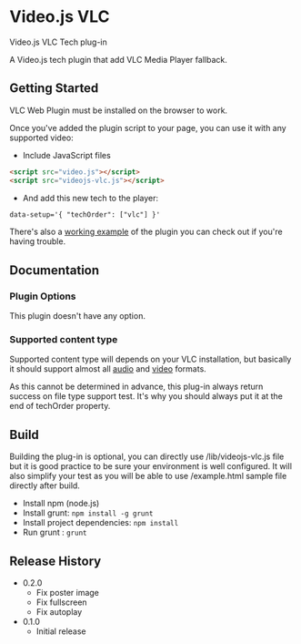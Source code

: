 # Video.js VLC

Video.js VLC Tech plug-in

A Video.js tech plugin that add VLC Media Player fallback.

## Getting Started

VLC Web Plugin must be installed on the browser to work.

Once you've added the plugin script to your page, you can use it with any supported video:
 * Include JavaScript files
```html
<script src="video.js"></script>
<script src="videojs-vlc.js"></script>
```
 * And add this new tech to the player:
```html
data-setup='{ "techOrder": ["vlc"] }'
```

There's also a [working example](example.html) of the plugin you can check out if you're having trouble.

## Documentation
### Plugin Options

This plugin doesn't have any option.

### Supported content type

Supported content type will depends on your VLC installation, but basically it should support almost all [audio](https://www.videolan.org/vlc/features.php?cat=audio) and [video](https://www.videolan.org/vlc/features.php?cat=video) formats.
 
As this cannot be determined in advance, this plug-in always return success on file type support test. It's why you should always put it at the end of techOrder property.

## Build
Building the plug-in is optional, you can directly use /lib/videojs-vlc.js file but it is good practice to be sure your environment is well configured.
It will also simplify your test as you will be able to use /example.html sample file directly after build.

 * Install npm (node.js)
 * Install grunt: `npm install -g grunt`
 * Install project dependencies: `npm install`
 * Run grunt : `grunt`

## Release History

 - 0.2.0
    - Fix poster image
    - Fix fullscreen
    - Fix autoplay
 - 0.1.0
    - Initial release
